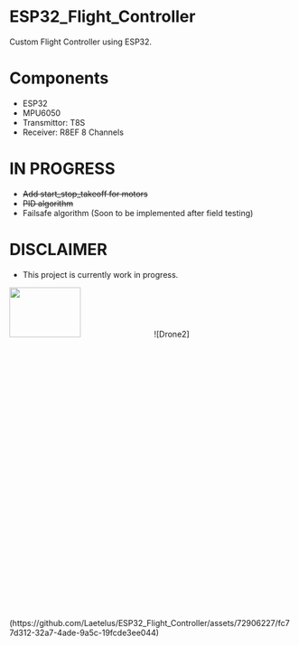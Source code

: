 # ESP32_Flight_Controller
Custom Flight Controller using ESP32. 
# Components 
- ESP32
- MPU6050
- Transmittor: T8S  
- Receiver: R8EF 8 Channels 
# IN PROGRESS
- <del> Add start_stop_takeoff for motors </del>
- <del> PID algorithm </dev> 
- Failsafe algorithm (Soon to be implemented after field testing)
# DISCLAIMER 
- This project is currently work in progress. 


<img src=  "https://github.com/Laetelus/ESP32_Flight_Controller/assets/72906227/b78775c0-7dcd-4036-8b22-69fa41ad47cc"  width=50% height=15%>
![Drone2](https://github.com/Laetelus/ESP32_Flight_Controller/assets/72906227/fc77d312-32a7-4ade-9a5c-19fcde3ee044)

